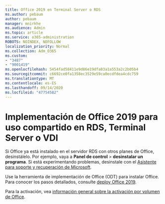 ```yaml
---
title: Office 2019 en Terminal Server o RDS
ms.author: pebaum
author: pebaum
manager: mnirkhe
ms.audience: Admin
ms.topic: article
ms.service: o365-administration
ROBOTS: NOINDEX, NOFOLLOW
localization_priority: Normal
ms.collection: Adm_O365
ms.custom:
- "3487"
- "9001419"
ms.openlocfilehash: 5454fad58411e9d86e19dfa83a1a553a2c2b05b4
ms.sourcegitcommit: c6692ce0fa1358ec3529e59ca0ecdfdea4cdc759
ms.translationtype: MT
ms.contentlocale: es-ES
ms.lasthandoff: 09/14/2020
ms.locfileid: "47754582"
---
```

# <a name="deploying-office-2019-for-shared-use-on-rds-terminal-server-or-vdi"></a>Implementación de Office 2019 para uso compartido en RDS, Terminal Server o VDI

Si Office ya está instalado en el servidor RDS con otros planes de Office, desinstálelo. Por ejemplo, vaya a **Panel de control**  >  **desinstalar un programa**. Si está experimentando problemas, desinstale con el [Asistente para soporte y recuperación de Microsoft](https://aka.ms/SARA-OfficeUninstall-Alchemy). 

Use la herramienta de implementación de Office (ODT) para instalar Office. Para conocer los pasos detallados, consulte [deploy Office 2019](https://docs.microsoft.com/deployoffice/office2019/deploy).

Para la activación, vea [información general sobre la activación por volumen de Office](https://docs.microsoft.com/deployoffice/vlactivation/plan-volume-activation-of-office).